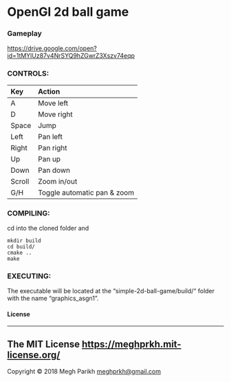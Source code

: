 # OpenGl 2d ball game


### Gameplay

https://drive.google.com/open?id=1tMYlUz87v4NrSYQ9hZGwrZ3Xszv74eqp


### CONTROLS:
|Key         |Action                                  |
|:-------------------------------|:---------------------------------------|
|  A         |      Move left                         |
|  D         |      Move right                        |
|  Space     |      Jump                              |  
|  Left      |      Pan left                          |
|  Right     |      Pan right                         |
|  Up        |      Pan up                            |
|  Down      |      Pan down                          |
|  Scroll    |      Zoom in/out                       |
|  G/H       |      Toggle automatic pan & zoom       |



### COMPILING:
cd into the cloned folder and
```
mkdir build
cd build/
cmake ..
make 
```



### EXECUTING:
The executable will be located at the “simple-2d-ball-game/build/“ folder with the name “graphics_asgn1”.



#### License
-------
The MIT License https://meghprkh.mit-license.org/
-------
Copyright &copy; 2018 Megh Parikh <meghprkh@gmail.com>

